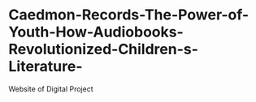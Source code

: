# Caedmon-Records-The-Power-of-Youth-How-Audiobooks-Revolutionized-Children-s-Literature-
Website of Digital Project 

